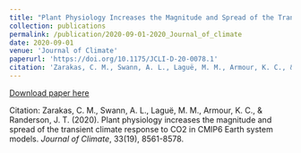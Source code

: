 ```yaml
---
title: "Plant Physiology Increases the Magnitude and Spread of the Transient Climate Response to CO 2 in CMIP6 Earth System Models"
collection: publications
permalink: /publication/2020-09-01-2020_Journal_of_climate
date: 2020-09-01
venue: 'Journal of Climate'
paperurl: 'https://doi.org/10.1175/JCLI-D-20-0078.1'
citation: 'Zarakas, C. M., Swann, A. L., Laguë, M. M., Armour, K. C., &amp; Randerson, J. T. (2020). Plant physiology increases the magnitude and spread of the transient climate response to CO2 in CMIP6 Earth system models. <em>Journal of Climate</em>, 33(19), 8561-8578.'
---
```


<a href='https://doi.org/10.1175/JCLI-D-20-0078.1'>Download paper here</a>

 Citation: Zarakas, C. M., Swann, A. L., Laguë, M. M., Armour, K. C., & Randerson, J. T. (2020). Plant physiology increases the magnitude and spread of the transient climate response to CO2 in CMIP6 Earth system models. <em>Journal of Climate</em>, 33(19), 8561-8578.